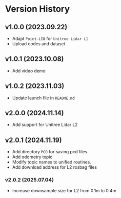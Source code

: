 # Version History

## v1.0.0 (2023.09.22)
- Adapt `Point-LIO` for `Unitree Lidar L1`
- Upload codes and dataset

## v1.0.1 (2023.10.08)
- Add video demo

## v1.0.2 (2023.11.03)
- Update launch file in `README.md`

## v2.0.0 (2024.11.14)
- Add support for Unitree Lidar L2

## v2.0.1 (2024.11.19)
- Add directory `PCD` for saving pcd files
- Add odometry topic
- Modify topic names to unified routines.
- Add download address for L2 rosbag files

### v2.0.2 (2025.07.04)
- Increase downsample size for L2 from 0.1m to 0.4m